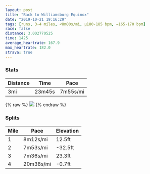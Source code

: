 ```yaml
---
layout: post
title: "Back to Williamsburg Equinox"
date: "2019-10-21 19:16:29"
tags: [runs, 3-4 miles, <8m00s/mi, μ180-185 bpm, →165-170 bpm]
race: false
distance: 3.002770525
time: 1425
average_heartrate: 167.9
max_heartrate: 182.0
strava: true
---
```


### Stats

| Distance | Time | Pace |
|----------|------|------|
|3mi|23m45s|7m55s/mi|

{% raw %}
<img src='https://maps.googleapis.com/maps/api/staticmap?maptype=roadmap&path=enc:evrwFldqbMl@q@h@NJJ`@Hl@XZDj@x@PJTVVL^ZNTpFbCJAJBzAt@p@bAD@RTV\x@l@BD\@PFPNNDXTb@V|@t@nAr@NPXh@VVPDBDNBZNZZl@\TRl@XRNTZ^NRD\Pl@f@VJLJBDVJPRXN^b@ZJFDP?^PXBZJZENDPN`@LRL^b@NBPNR@FALFt@PHDVDd@N^DVLH?b@P\BPFd@Td@^JBTLTHTVLHZLP@DDHAVa@Z{@V_@b@}ATe@Tu@HOBSDG@QRmAPg@Jk@FKHg@Ne@@o@JYDi@Tq@@G`@_A@OLa@JKRe@H}@HU@OFKH_AFUTyARe@TUFO?KPcAHI@EA[PcAA_@B]b@_DPi@Hq@\wAPiAFYD[FSDYb@}ALq@J_@D_@d@cBHs@t@aDDe@b@wBFa@BOTc@J]x@mE^iAF]Fc@Pm@@MPs@L}@PaAB]Je@Vo@VgAf@sDLk@NcANg@@OXkAHe@LYRo@Fi@FSD]La@ZwAL}@Jm@L_@Fg@n@sBTgAv@mCJy@Jq@FORYPe@\cCb@aBHg@Nc@X{Ad@oBPc@@]Lq@EM@CSe@Ki@EBAEMIKKMGWUc@Im@w@cBoAc@Ei@Uq@i@MQUIMAUIaBiAy@[WSICg@SKK_@QsAgB_@[c@c@aAgA&key=AIzaSyC1MId7bFpkLXNAaYhBSTb8jLyiSqzbDtM&size=800x800&markers=color:yellow|label:S|40.73331,-73.98487&markers=color:green|label:F|40.71583999999996,-73.95991999999991'>
{% endraw %}

### Splits

| Mile | Pace | Elevation |
|------|------|-----------|
|1|8m12s/mi|12.5ft|
|2|7m53s/mi|-32.5ft|
|3|7m36s/mi|23.3ft|
|4|20m38s/mi|-0.7ft|
